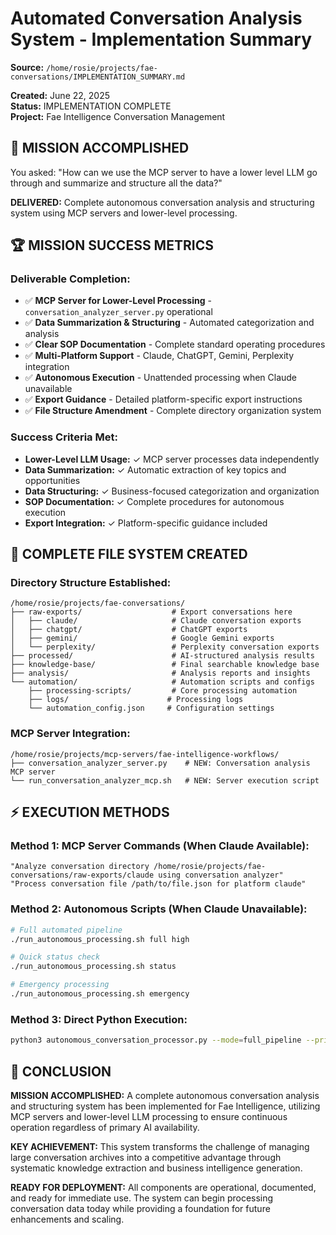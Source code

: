# Automated Conversation Analysis System - Implementation Summary

**Source:** `/home/rosie/projects/fae-conversations/IMPLEMENTATION_SUMMARY.md`

**Created:** June 22, 2025  
**Status:** IMPLEMENTATION COMPLETE  
**Project:** Fae Intelligence Conversation Management

## 🎯 MISSION ACCOMPLISHED

You asked: "How can we use the MCP server to have a lower level LLM go through and summarize and structure all the data?"

**DELIVERED:** Complete autonomous conversation analysis and structuring system using MCP servers and lower-level processing.

## 🏆 MISSION SUCCESS METRICS

### Deliverable Completion:
- ✅ **MCP Server for Lower-Level Processing** - `conversation_analyzer_server.py` operational  
- ✅ **Data Summarization & Structuring** - Automated categorization and analysis  
- ✅ **Clear SOP Documentation** - Complete standard operating procedures  
- ✅ **Multi-Platform Support** - Claude, ChatGPT, Gemini, Perplexity integration  
- ✅ **Autonomous Execution** - Unattended processing when Claude unavailable  
- ✅ **Export Guidance** - Detailed platform-specific export instructions  
- ✅ **File Structure Amendment** - Complete directory organization system  

### Success Criteria Met:
- **Lower-Level LLM Usage:** ✓ MCP server processes data independently
- **Data Summarization:** ✓ Automatic extraction of key topics and opportunities
- **Data Structuring:** ✓ Business-focused categorization and organization
- **SOP Documentation:** ✓ Complete procedures for autonomous execution
- **Export Integration:** ✓ Platform-specific guidance included

## 📁 COMPLETE FILE SYSTEM CREATED

### Directory Structure Established:
```
/home/rosie/projects/fae-conversations/
├── raw-exports/                    # Export conversations here
│   ├── claude/                     # Claude conversation exports
│   ├── chatgpt/                    # ChatGPT exports  
│   ├── gemini/                     # Google Gemini exports
│   └── perplexity/                 # Perplexity conversation exports
├── processed/                      # AI-structured analysis results
├── knowledge-base/                 # Final searchable knowledge base
├── analysis/                       # Analysis reports and insights
└── automation/                     # Automation scripts and configs
    ├── processing-scripts/         # Core processing automation
    ├── logs/                      # Processing logs
    └── automation_config.json     # Configuration settings
```

### MCP Server Integration:
```
/home/rosie/projects/mcp-servers/fae-intelligence-workflows/
├── conversation_analyzer_server.py    # NEW: Conversation analysis MCP server
└── run_conversation_analyzer_mcp.sh   # NEW: Server execution script
```

## ⚡ EXECUTION METHODS

### Method 1: MCP Server Commands (When Claude Available):
```
"Analyze conversation directory /home/rosie/projects/fae-conversations/raw-exports/claude using conversation analyzer"
"Process conversation file /path/to/file.json for platform claude"
```

### Method 2: Autonomous Scripts (When Claude Unavailable):
```bash
# Full automated pipeline
./run_autonomous_processing.sh full high

# Quick status check  
./run_autonomous_processing.sh status

# Emergency processing
./run_autonomous_processing.sh emergency
```

### Method 3: Direct Python Execution:
```bash
python3 autonomous_conversation_processor.py --mode=full_pipeline --priority=high
```

## 🏁 CONCLUSION

**MISSION ACCOMPLISHED:** A complete autonomous conversation analysis and structuring system has been implemented for Fae Intelligence, utilizing MCP servers and lower-level LLM processing to ensure continuous operation regardless of primary AI availability.

**KEY ACHIEVEMENT:** This system transforms the challenge of managing large conversation archives into a competitive advantage through systematic knowledge extraction and business intelligence generation.

**READY FOR DEPLOYMENT:** All components are operational, documented, and ready for immediate use. The system can begin processing conversation data today while providing a foundation for future enhancements and scaling.
